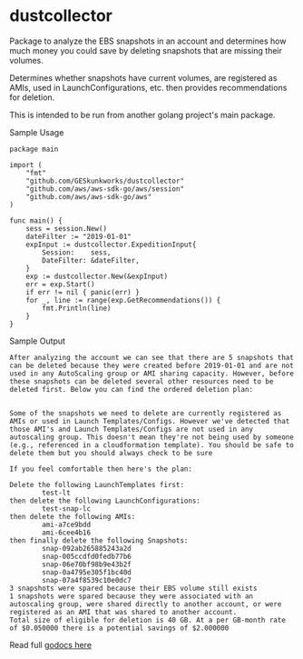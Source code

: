 # dustcollector

Package to analyze the EBS snapshots in an account and determines how much money you could save by deleting snapshots that are missing their volumes. 

Determines whether snapshots have current volumes, are registered as AMIs, used in LaunchConfigurations, etc. then provides recommendations for deletion. 

This is intended to be run from another golang project's main package.

Sample Usage
```
package main

import (
	"fmt"
	"github.com/GESkunkworks/dustcollector"
	"github.com/aws/aws-sdk-go/aws/session"
	"github.com/aws/aws-sdk-go/aws"	
)

func main() {
	sess = session.New()
	dateFilter := "2019-01-01"
	expInput := dustcollector.ExpeditionInput{
		Session:    sess,
		DateFilter: &dateFilter,
	}
	exp := dustcollector.New(&expInput)
	err = exp.Start()
	if err != nil { panic(err) }
	for _, line := range(exp.GetRecommendations()) {
		fmt.Println(line)
	}
}
```

Sample Output
```
After analyzing the account we can see that there are 5 snapshots that can be deleted because they were created before 2019-01-01 and are not used in any AutoScaling group or AMI sharing capacity. However, before these snapshots can be deleted several other resources need to be deleted first. Below you can find the ordered deletion plan:


Some of the snapshots we need to delete are currently registered as AMIs or used in Launch Templates/Configs. However we've detected that those AMI's and Launch Templates/Configs are not used in any autoscaling group. This doesn't mean they're not being used by someone (e.g., referenced in a cloudformation template). You should be safe to delete them but you should always check to be sure

If you feel comfortable then here's the plan:

Delete the following LaunchTemplates first:
        test-lt
then delete the following LaunchConfigurations:
        test-snap-lc
then delete the following AMIs:
        ami-a7ce9bdd
        ami-6cee4b16
then finally delete the following Snapshots:
        snap-092ab265885243a2d
        snap-005ccdfd0fedb77b6
        snap-06e70bf98b9e43b2f
        snap-0a4795e305f1bc40d
        snap-07a4f8539c10e0dc7
3 snapshots were spared because their EBS volume still exists
1 snapshots were spared because they were associated with an autoscaling group, were shared directly to another account, or were registered as an AMI that was shared to another account.
Total size of eligible for deletion is 40 GB. At a per GB-month rate of $0.050000 there is a potential savings of $2.000000
```

Read full [godocs here](https://godoc.org/github.com/GESkunkworks/dustcollector)

